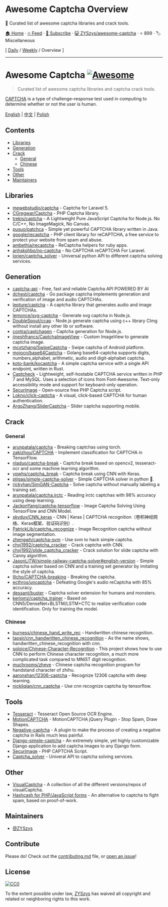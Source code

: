 # Awesome Captcha Overview

:key: Curated list of awesome captcha libraries and crack tools.

[🏠 Home](/README.md) · [🔥 Feed](https://www.trackawesomelist.com/ZYSzys/awesome-captcha/rss.xml) · [📮 Subscribe](https://trackawesomelist.us17.list-manage.com/subscribe?u=d2f0117aa829c83a63ec63c2f&id=36a103854c) · [😺 ZYSzys/awesome-captcha](https://github.com/ZYSzys/awesome-captcha) · ⭐ 899 · 🏷️ Miscellaneous

[ [Daily](/content/ZYSzys/awesome-captcha/README.md) / [Weekly](/content/ZYSzys/awesome-captcha/week/README.md) / Overview ]

---

# Awesome Captcha [![Awesome](https://awesome.re/badge.svg)](https://awesome.re)

> Curated list of awesome captcha libraries and captcha crack tools.

[CAPTCHA](https://en.wikipedia.org/wiki/CAPTCHA) is a type of challenge–response test used in computing to determine whether or not the user is human.

[English](https://github.com/ZYSzys/awesome-captcha/blob/master/README.md/README.md) | [中文](https://github.com/ZYSzys/awesome-captcha/blob/master/README.md/README-zh.md) | [Polish](https://github.com/ZYSzys/awesome-captcha/blob/master/README.md/README-pl.md)

## Contents

*   [Libraries](#libraries)
*   [Generation](#generation)
*   [Crack](#crack)
    *   [General](#general)
    *   [Chinese](#chinese)
*   [Tools](#tools)
*   [Other](#other)
*   [Maintainers](#maintainers)

## Libraries

*   [mewebstudio/captcha](https://github.com/mewebstudio/captcha) - Captcha for Laravel 5.
*   [CGregwar/Captcha](https://github.com/Gregwar/Captcha) - PHP Captcha library.
*   [trekjs/captcha](https://github.com/trekjs/captcha) - A Lightweight Pure JavaScript Captcha for Node.js. No C/C++, No ImageMagick, No Canvas.
*   [pusuo/patchca](https://github.com/pusuo/patchca) - Simple yet powerful CAPTCHA library written in Java.
*   [google/recaptcha](https://github.com/google/recaptcha) - PHP client library for reCAPTCHA, a free service to protect your website from spam and abuse.
*   [ambethia/recaptcha](https://github.com/ambethia/recaptcha) - ReCaptcha helpers for ruby apps.
*   [anhskohbo/no-captcha](https://github.com/anhskohbo/no-captcha) - No CAPTCHA reCAPTCHA For Laravel.
*   [lorien/captcha\_solver](https://github.com/lorien/captcha_solver) - Universal python API to different captcha solving services.

## Generation

*   [captcha-api](https://captcha-api.akshit.me) - Free, fast and reliable Captcha API POWERED BY AI
*   [dchest/captcha](https://github.com/dchest/captcha) - Go package captcha implements generation and verification of image and audio CAPTCHAs.
*   [lepture/captcha](https://github.com/lepture/captcha) - A captcha library that generates audio and image CAPTCHAs.
*   [lemonce/svg-captcha](https://github.com/lemonce/svg-captcha) - Generate svg captcha in Node.js.
*   [DoubleSpout/ccap](https://github.com/DoubleSpout/ccap) - Node.js generate captcha using c++ library CImg without install any other lib or software.
*   [contra/captchagen](https://github.com/contra/captchagen) - Captcha generation for Node.js.
*   [jineshfrancs/CaptchaImageView](https://github.com/jineshfrancs/CaptchaImageView) - Custom ImageView to generate captcha image.
*   [mcxtzhang/SwipeCaptcha](https://github.com/mcxtzhang/SwipeCaptcha) - Swipe captcha of Android platform.
*   [mojocn/base64Captcha](https://github.com/mojocn/base64Captcha) - Golang base64-captcha supports digits, numbers,alphabet, arithmetic, audio and digit-alphabet captcha.
*   [koto-bank/kocaptcha](https://github.com/koto-bank/kocaptcha) - A simple captcha service with a single API endpoint, written in Rust.
*   [Captcheck](https://captcheck.netsyms.com) - Lightweight, self-hostable CAPTCHA service written in PHP 7 and MySQL. Uses a selection of icons from Font-Awesome. Text-only accessibility mode and support for keyboard-only operation.
*   [Securimage](https://www.phpcaptcha.org) - Open-source free PHP Captcha script.
*   [Lokno/click-captcha](https://github.com/Lokno/click-captcha) - A visual, click-based CAPTCHA for human authentication.
*   [ArgoZhang/SliderCaptcha](https://github.com/ArgoZhang/SliderCaptcha) - Slider captcha supporting mobile.

## Crack

### General

*   [arunpatala/captcha](https://github.com/arunpatala/captcha) - Breaking captchas using torch.
*   [zakizhou/CAPTCHA](https://github.com/zakizhou/CAPTCHA) - Implement classification for CAPTCHA in TensorFlow.
*   [nladuo/captcha-break](https://github.com/nladuo/captcha-break) - Captcha break based on opencv2, tesseract-ocr and some machine learning algorithm.
*   [ypwhs/captcha\_break](https://github.com/ypwhs/captcha_break) - Captcha break using CNN with Keras.
*   [ptigas/simple-captcha-solver](https://github.com/ptigas/simple-captcha-solver) - Simple CAPTCHA solver in python 🐍.
*   [rickyhan/SimGAN-Captcha](https://github.com/rickyhan/SimGAN-Captcha) - Solve captcha without manually labeling a training set.
*   [arunpatala/captcha.irctc](https://github.com/arunpatala/captcha.irctc) - Reading irctc captchas with 98% accuracy using deep learning.
*   [JackonYang/captcha-tensorflow](https://github.com/JackonYang/captcha-tensorflow) - Image Captcha Solving Using TensorFlow and CNN Model.
*   [skyduy/CNN\_keras](https://github.com/skyduy/CNN_keras) - CNN | Keras | CAPTCHA recognition（卷积神经网络、Keras框架、验证码识别）.
*   [PatrickLib/captcha\_recognize](https://github.com/PatrickLib/captcha_recognize) - Image Recognition captcha without image segmentation.
*   [zhengwh/captcha-svm](https://github.com/zhengwh/captcha-svm) - Use svm to hack simple captcha.
*   [chxj1992/captcha\_cracker](https://github.com/chxj1992/captcha_cracker) - Crack captcha with CNN.
*   [chxj1992/slide\_captcha\_cracker](https://github.com/chxj1992/slide_captcha_cracker) - Crack solution for slide captcha with Canny algorithm.
*   [JasonLiTW/simple-railway-captcha-solver#english-version](https://github.com/JasonLiTW/simple-railway-captcha-solver#english-version) - Simple captcha solver based on CNN and a training set generator by imitating the style of captcha.
*   [lllcho/CAPTCHA-breaking](https://github.com/lllcho/CAPTCHA-breaking) - Breaking the captcha.
*   [ecthros/uncaptcha](https://github.com/ecthros/uncaptcha) - Defeating Google's audio reCaptcha with 85% accuracy.
*   [dessant/buster](https://github.com/dessant/buster) - Captcha solver extension for humans and monsters.
*   [kerlomz/captcha\_trainer](https://github.com/kerlomz/captcha_trainer) - Based on CNN5/DenseNet+BLSTM/LSTM+CTC to realize verification code identification. Only for training the model.

### Chinese

*   [burness/chinese\_hand\_write\_rec](https://github.com/burness/tensorflow-101/tree/master/chinese_hand_write_rec/src) - Handwritten chinese recognition.
*   [taosir/cnn\_handwritten\_chinese\_recognition](https://github.com/taosir/cnn_handwritten_chinese_recognition) - As the name shows, handwritten\_chinese\_recognition with cnn.
*   [soloice/Chinese-Character-Recognition](https://github.com/soloice/Chinese-Character-Recognition) - This project shows how to use CNN to perform Chinese character recognition, a much more complicated task compared to MNIST digit recognition.
*   [muchrooms/zheye](https://github.com/muchrooms/zheye) - Chinese captcha recognition program for handstand character of zhihu.
*   [aaronshan/12306-captcha](https://github.com/aaronshan/12306-captcha) - Recognize 12306 captcha with deep learning.
*   [nickliqian/cnn\_captcha](https://github.com/nickliqian/cnn_captcha) - Use cnn recognize captcha by tensorflow.

## Tools

*   [Tesseract](https://github.com/tesseract-ocr/tesseract) - Tesseract Open Source OCR Engine.
*   [MotionCAPTCHA](https://github.com/wjcrowcroft/MotionCAPTCHA) - MotionCAPTCHA jQuery Plugin - Stop Spam, Draw Shapes.
*   [Negative-captcha](https://github.com/subwindow/negative-captcha) - A plugin to make the process of creating a negative captcha in Rails much less painful.
*   [Django-simple-captcha](https://github.com/mbi/django-simple-captcha) - An extremely simple, yet highly customizable Django application to add captcha images to any Django form.
*   [Securimage](https://github.com/dapphp/securimage) - PHP CAPTCHA Script.
*   [Captcha\_solver](https://github.com/lorien/captcha_solver) - Univeral API to captcha solving services.

## Other

*   [VisualCaptcha](https://github.com/emotionLoop/visualCaptcha) - A collection of all the different versions/repos of visualCaptcha.
*   [Hashcash for PHP/JavaScript forms](https://github.com/007/hashcash-js) - An alternative to captcha to fight spam, based on proof-of-work.

## Maintainers

*   [@ZYSzys](https://github.com/ZYSzys)

## Contribute

Please do! Check out the [contributing.md](https://github.com/ZYSzys/awesome-captcha/blob/master/README.md/contributing.md) file, or [open an issue](https://github.com/ZYSzys/awesome-captcha/issues/new)!

## License

[![CC0](http://mirrors.creativecommons.org/presskit/buttons/88x31/svg/cc-zero.svg)](https://creativecommons.org/publicdomain/zero/1.0/)

To the extent possible under law, [ZYSzys](https://github.com/ZYSzys) has waived all copyright and related or neighboring rights to this work.


